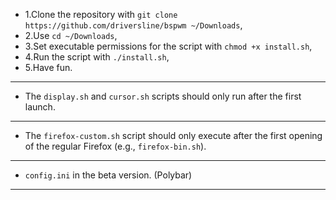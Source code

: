 - 1.Clone the repository with `git clone https://github.com/driversline/bspwm ~/Downloads`, 
- 2.Use `cd ~/Downloads`, 
- 3.Set executable permissions for the script with `chmod +x install.sh`, 
- 4.Run the script with `./install.sh`,
- 5.Have fun.
---
- The `display.sh` and `cursor.sh` scripts should only run after the first launch.
---
- The `firefox-custom.sh` script should only execute after the first opening of the regular Firefox (e.g., `firefox-bin.sh`).
---
- `config.ini` in the beta version. (Polybar)
---
